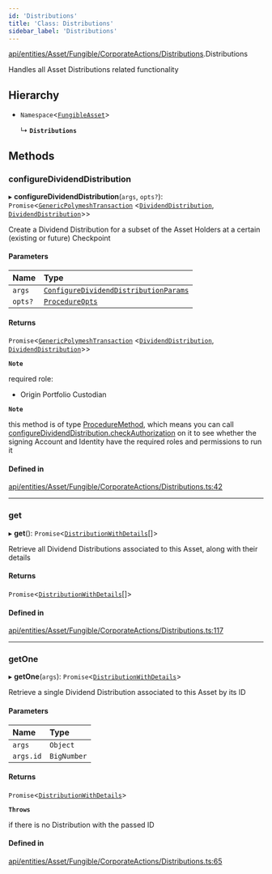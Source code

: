 ```yaml
---
id: 'Distributions'
title: 'Class: Distributions'
sidebar_label: 'Distributions'
---
```


[api/entities/Asset/Fungible/CorporateActions/Distributions](../../../../../../../modules/API/Entities/Asset/Fungible/CorporateActions/Distributions/Distributions.md).Distributions

Handles all Asset Distributions related functionality

## Hierarchy

- `Namespace`\<[`FungibleAsset`](../../FungibleAsset.md)\>

  ↳ **`Distributions`**

## Methods

### configureDividendDistribution

▸ **configureDividendDistribution**(`args`, `opts?`): `Promise`\<[`GenericPolymeshTransaction`](../../../../../../../modules/Types/Types.md#genericpolymeshtransaction) \<[`DividendDistribution`](../../../../DividendDistribution/DividendDistribution.md), [`DividendDistribution`](../../../../DividendDistribution/DividendDistribution.md)\>\>

Create a Dividend Distribution for a subset of the Asset Holders at a certain (existing or future) Checkpoint

#### Parameters

| Name    | Type                                                                                                                                                                     |
| :------ | :----------------------------------------------------------------------------------------------------------------------------------------------------------------------- |
| `args`  | [`ConfigureDividendDistributionParams`](../../../../../../../interfaces/API/Procedures/Types/ConfigureDividendDistributionParams/ConfigureDividendDistributionParams.md) |
| `opts?` | [`ProcedureOpts`](../../../../../../../interfaces/Types/ProcedureOpts/ProcedureOpts.md)                                                                                  |

#### Returns

`Promise`\<[`GenericPolymeshTransaction`](../../../../../../../modules/Types/Types.md#genericpolymeshtransaction) \<[`DividendDistribution`](../../../../DividendDistribution/DividendDistribution.md), [`DividendDistribution`](../../../../DividendDistribution/DividendDistribution.md)\>\>

**`Note`**

required role:

- Origin Portfolio Custodian

**`Note`**

this method is of type [ProcedureMethod](../../../../../../../interfaces/Types/ProcedureMethod/ProcedureMethod.md), which means you can call [configureDividendDistribution.checkAuthorization](../../../../../../../interfaces/Types/ProcedureMethod/ProcedureMethod.md#checkauthorization)
on it to see whether the signing Account and Identity have the required roles and permissions to run it

#### Defined in

[api/entities/Asset/Fungible/CorporateActions/Distributions.ts:42](https://github.com/PolymeshAssociation/polymesh-sdk/blob/adcc38781/src/api/entities/Asset/Fungible/CorporateActions/Distributions.ts#L42)

---

### get

▸ **get**(): `Promise`\<[`DistributionWithDetails`](../../../../../../../interfaces/Types/DistributionWithDetails/DistributionWithDetails.md)[]\>

Retrieve all Dividend Distributions associated to this Asset, along with their details

#### Returns

`Promise`\<[`DistributionWithDetails`](../../../../../../../interfaces/Types/DistributionWithDetails/DistributionWithDetails.md)[]\>

#### Defined in

[api/entities/Asset/Fungible/CorporateActions/Distributions.ts:117](https://github.com/PolymeshAssociation/polymesh-sdk/blob/adcc38781/src/api/entities/Asset/Fungible/CorporateActions/Distributions.ts#L117)

---

### getOne

▸ **getOne**(`args`): `Promise`\<[`DistributionWithDetails`](../../../../../../../interfaces/Types/DistributionWithDetails/DistributionWithDetails.md)\>

Retrieve a single Dividend Distribution associated to this Asset by its ID

#### Parameters

| Name      | Type        |
| :-------- | :---------- |
| `args`    | `Object`    |
| `args.id` | `BigNumber` |

#### Returns

`Promise`\<[`DistributionWithDetails`](../../../../../../../interfaces/Types/DistributionWithDetails/DistributionWithDetails.md)\>

**`Throws`**

if there is no Distribution with the passed ID

#### Defined in

[api/entities/Asset/Fungible/CorporateActions/Distributions.ts:65](https://github.com/PolymeshAssociation/polymesh-sdk/blob/adcc38781/src/api/entities/Asset/Fungible/CorporateActions/Distributions.ts#L65)

